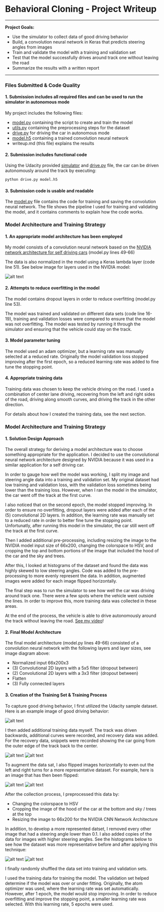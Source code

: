 # **Behavioral Cloning - Project Writeup**
---

**Project Goals:**
* Use the simulator to collect data of good driving behavior
* Build, a convolution neural network in Keras that predicts steering angles from images
* Train and validate the model with a training and validation set
* Test that the model successfully drives around track one without leaving the road
* Summarize the results with a written report


[//]: # (Image References)

[image1]: ./examples/center_lane_driving.jpg "Center Lane Driving"
[image2]: ./examples/smooth_curve_driving.jpg "Smooth Curve Driving"
[image3]: ./examples/recovery_driving.jpg "Recovery Driving"
[image4]: ./examples/unflipped_image.jpg "Unflipped"
[image5]: ./examples/flipped_image.jpg "Flipped"
[image6]: ./examples/Histogram_OriginalDataset.png "Original Dataset"
[image7]: ./examples/Histogram_ModifiedDataset.png "Modified Dataset"
[image8]: ./examples/cnn-architecture.png "NVIDIA Architecture" 


---
### Files Submitted & Code Quality

#### 1. Submission includes all required files and can be used to run the simulator in autonomous mode

My project includes the following files:
* [model.py](model.py) containing the script to create and train the model
* [utils.py](utils.py) containing the preprocessing steps for the dataset
* [drive.py](drive.py) for driving the car in autonomous mode
* [model.h5](model.h5) containing a trained convolution neural network 
* writeup.md (this file) explains the results

#### 2. Submission includes functional code
Using the Udacity provided [simulator](https://d17h27t6h515a5.cloudfront.net/topher/2017/February/58ae4594_mac-sim.app/mac-sim.app.zip) and [drive.py](drive.py) file, the car can be driven autonomously around the track by executing:
```sh
python drive.py model.h5
```

#### 3. Submission code is usable and readable

The [model.py](model.py) file contains the code for training and saving the convolution neural network. The file shows the pipeline I used for training and validating the model, and it contains comments to explain how the code works.

### Model Architecture and Training Strategy

#### 1. An appropriate model architecture has been employed

My model consists of a convolution neural network based on the [NVIDIA network architecture for self driving cars](https://devblogs.nvidia.com/parallelforall/deep-learning-self-driving-cars/) (model.py lines 49-66) 

The data is also normalized in the model using a Keras lambda layer (code line 51). See below image for layers used in the NVIDIA model:

![alt text][image8]

#### 2. Attempts to reduce overfitting in the model

The model contains dropout layers in order to reduce overfitting (model.py line 53). 

The model was trained and validated on different data sets (code line 16-19), training and validation losses were compared to ensure that the model was not overfitting. The model was tested by running it through the simulator and ensuring that the vehicle could stay on the track.

#### 3. Model parameter tuning

The model used an adam optimizer, but a learning rate was manually selected at a reduced rate. Originally the model validation loss stopped improving after the first epoch, so a reduced learning rate was added to fine tune the stopping point.

#### 4. Appropriate training data

Training data was chosen to keep the vehicle driving on the road. I used a combination of center lane driving, recovering from the left and right sides of the road, driving along smooth curves, and driving the track in the other direction. 

For details about how I created the training data, see the next section. 

### Model Architecture and Training Strategy

#### 1. Solution Design Approach

The overall strategy for deriving a model architecture was to choose something appropriate for the application. I decided to use the convolutional neural network architecture designed by NVIDIA because it was used in a similar application for a self driving car. 

In order to gauge how well the model was working, I split my image and steering angle data into a training and validation set. My original dataset had low training and validation loss, with the validation loss sometimes being lower than the training loss. However, when I ran the model in the simulator, the car went off the track at the first curve. 

I also noticed that on the second epoch, the model stopped improving. In order to ensure no overfitting, dropout layers were added after each of the (5) convolutional 2D layers. In addition, the learning rate was manually set to a reduced rate in order to better fine tune the stopping point. Unfortunatly, after running this model in the simulator, the car still went off the track at the first curve. 

Then I added additional pre-processing, including resizing the image to the NVIDIA model input size of 66x200, changing the colorspace to HSV, and cropping the top and bottom portions of the image that included the hood of the car and the sky and trees. 

After this, I looked at histograms of the dataset and found the data was highly skewed to low steering angles. Code was added to the pre-processing to more evenly represent the data. In addition, augmented images were added for each image flipped horizontally. 

The final step was to run the simulator to see how well the car was driving around track one. There were a few spots where the vehicle went outside the lines. In order to improve this, more training data was collected in these areas. 

At the end of the process, the vehicle is able to drive autonomously around the track without leaving the road. [See my video](https://www.youtube.com/embed/KLlb4TpVvCY)!

#### 2. Final Model Architecture

The final model architecture (model.py lines 49-66) consisted of a convolution neural network with the following layers and layer sizes, see image diagram above:
* Normalized input 66x200x3
* (3) Convolutional 2D layers with a 5x5 filter (dropout between)
* (2) Convolutional 2D layers with a 3x3 filter (dropout between)
* Flatten
* (3) Fully connected layers 

#### 3. Creation of the Training Set & Training Process

To capture good driving behavior, I first utilized the Udacity sample dataset. Here is an example image of good driving behavior:

![alt text][image1]

I then added additional training data myself. The track was driven backwards, additional curves were recorded, and recovery data was added. For the recovery data, snippets were recorded showing the car going from the outer edge of the track back to the center.

![alt text][image2]
![alt text][image3]

To augment the data sat, I also flipped images horizontally to even out the left and right turns for a more representative dataset. For example, here is an image that has then been flipped:

![alt text][image4]
![alt text][image5]

After the collection process, I preprocessed this data by:
* Changing the colorspace to HSV
* Cropping the image of the hood of the car at the bottom and sky / trees at the top
* Resizing the image to 66x200 for the NVIDIA CNN Network Architecture

In addition, to develop a more represented datset, I removed every other image that had a steering angle lower than 0.1. I also added copies of the data for images with higher steering angles. See the histograms below to see how the dataset was more representative before and after applying this technique:

![alt text][image6]
![alt text][image7]

I finally randomly shuffled the data set into training and validation sets. 

I used the training data for training the model. The validation set helped determine if the model was over or under fitting. Originally, the atom optimizer was used, where the learning rate was set automatically. However, after 1 epoch, the model would stop improving. In order to reduce overfitting and improve the stopping point, a smaller learning rate was selected. With this learning rate, 5 epochs were used. 

